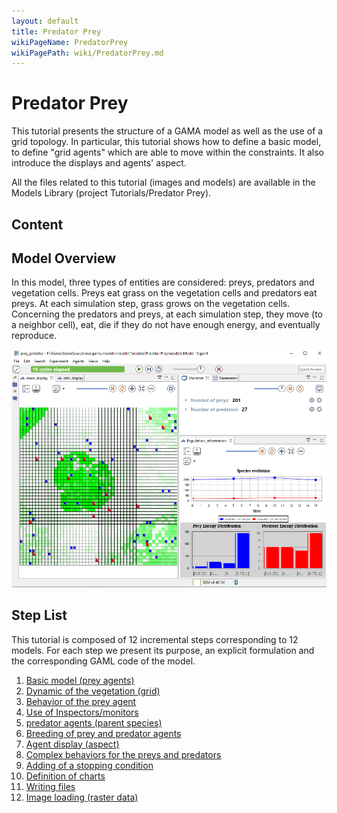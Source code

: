 ```yaml
---
layout: default
title: Predator Prey
wikiPageName: PredatorPrey
wikiPagePath: wiki/PredatorPrey.md
---
```


# Predator Prey



This tutorial presents the structure of a GAMA model as well as the use of a grid topology. In particular, this tutorial shows how to define a basic model, to define "grid agents" which are able to move within the constraints. It also introduce the displays and agents' aspect.


All the files related to this tutorial (images and models) are available in the Models Library (project Tutorials/Predator Prey).
## Content





## Model Overview
In this model, three types of entities are considered: preys, predators and vegetation cells. Preys
eat grass on the vegetation cells and predators eat preys. At each simulation step, grass grows on the vegetation cells. Concerning the predators and preys, at each simulation step, they move (to a neighbor cell), eat, die if they do not have enough energy, and eventually reproduce.

![images/predator_prey.png](resources/images/tutorials/predator_prey.png)




## Step List

This tutorial is composed of 12 incremental steps corresponding to 12 models. For each step we present its purpose, an explicit formulation and the corresponding GAML code of the model.

  1. [Basic model (prey agents)](PredatorPrey_step1)
  1. [Dynamic of the vegetation (grid)](PredatorPrey_step2)
  1. [Behavior of the prey agent](PredatorPrey_step3)
  1. [Use of Inspectors/monitors](PredatorPrey_step4)
  1. [predator agents (parent species)](PredatorPrey_step5)
  1. [Breeding of prey and predator agents](PredatorPrey_step6)
  1. [Agent display (aspect)](PredatorPrey_step7)
  1. [Complex behaviors for the preys and predators](PredatorPrey_step8)
  1. [Adding of a stopping condition](PredatorPrey_step9)
  1. [Definition of charts](PredatorPrey_step10)
  1. [Writing files](PredatorPrey_step11)
  1. [Image loading (raster data)](PredatorPrey_step12)
